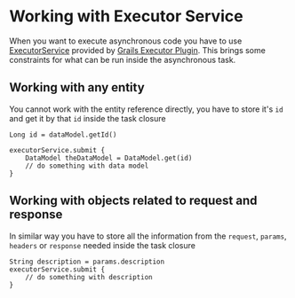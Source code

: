 # Working with Executor Service

When you want to execute asynchronous code you have to use [ExecutorService](https://docs.oracle.com/javase/8/docs/api/java/util/concurrent/ExecutorService.html)
provided by [Grails Executor Plugin](https://github.com/basejump/grails-executor). This brings some constraints for what can be run
inside the asynchronous task.

## Working with any entity
You cannot work with the entity reference directly, you have to store it's `id` and get it by that `id` inside the task closure

```
Long id = dataModel.getId()

executorService.submit {
    DataModel theDataModel = DataModel.get(id)
    // do something with data model
}
```

## Working with objects related to request and response
In similar way you have to store all the information from the `request`, `params`, `headers` or `response` needed 
inside the task closure

```
String description = params.description
executorService.submit {
    // do something with description
}
```
